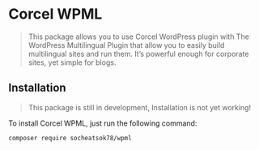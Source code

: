# Corcel WPML

> This package allows you to use Corcel WordPress plugin with The WordPress Multilingual Plugin that allow you to easily build multilingual sites and run them. It’s powerful enough for corporate sites, yet simple for blogs.


## Installation
> This package is still in development, Installation is not yet working!

To install Corcel WPML, just run the following command:
```sh
composer require socheatsok78/wpml
```
